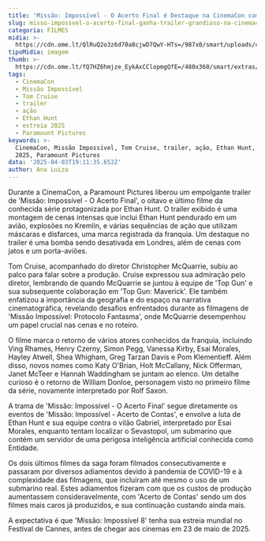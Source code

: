 ```yaml
---
title: 'Missão: Impossível - O Acerto Final é Destaque na CinemaCon com Novo Trailer'
slug: misso-impossvel-o-acerto-final-ganha-trailer-grandioso-na-cinemacon-veja
categoria: FILMES
midia: >-
  https://cdn.ome.lt/QlRuQ2o3z6d70a8cjwD7QwY-HTs=/987x0/smart/uploads/conteudo/fotos/missao-impossivel-8_wFytoXZ.png
tipoMidia: imagem
thumb: >-
  https://cdn.ome.lt/fQ7HZ6hmjze_EykAxCClopmgQfE=/480x360/smart/extras/conteudos/omelete_THUMB_-_2025-03-25T135328.030.png
tags:
  - CinemaCon
  - Missão Impossível
  - Tom Cruise
  - trailer
  - ação
  - Ethan Hunt
  - estreia 2025
  - Paramount Pictures
keywords: >-
  CinemaCon, Missão Impossível, Tom Cruise, trailer, ação, Ethan Hunt, estreia
  2025, Paramount Pictures
data: '2025-04-03T19:11:35.652Z'
author: Ana Luiza
---
```


Durante a CinemaCon, a Paramount Pictures liberou um empolgante trailer de 'Missão: Impossível - O Acerto Final', o oitavo e último filme da conhecida série protagonizada por Ethan Hunt. O trailer exibido é uma montagem de cenas intensas que inclui Ethan Hunt pendurado em um avião, explosões no Kremlin, e várias sequências de ação que utilizam máscaras e disfarces, uma marca registrada da franquia. Um destaque no trailer é uma bomba sendo desativada em Londres, além de cenas com jatos e um porta-aviões.

Tom Cruise, acompanhado do diretor Christopher McQuarrie, subiu ao palco para falar sobre a produção. Cruise expressou sua admiração pelo diretor, lembrando de quando McQuarrie se juntou à equipe de 'Top Gun' e sua subsequente colaboração em 'Top Gun: Maverick'. Ele também enfatizou a importância da geografia e do espaço na narrativa cinematográfica, revelando desafios enfrentados durante as filmagens de 'Missão Impossível: Protocolo Fantasma', onde McQuarrie desempenhou um papel crucial nas cenas e no roteiro.

O filme marca o retorno de vários atores conhecidos da franquia, incluindo Ving Rhames, Henry Czerny, Simon Pegg, Vanessa Kirby, Esai Morales, Hayley Atwell, Shea Whigham, Greg Tarzan Davis e Pom Klementieff. Além disso, novos nomes como Katy O'Brian, Holt McCallany, Nick Offerman, Janet McTeer e Hannah Waddingham se juntam ao elenco. Um detalhe curioso é o retorno de William Donloe, personagem visto no primeiro filme da série, novamente interpretado por Rolf Saxon.

A trama de 'Missão: Impossível - O Acerto Final' segue diretamente os eventos de 'Missão: Impossível - Acerto de Contas', e envolve a luta de Ethan Hunt e sua equipe contra o vilão Gabriel, interpretado por Esai Morales, enquanto tentam localizar o Sevastopol, um submarino que contém um servidor de uma perigosa inteligência artificial conhecida como Entidade.

Os dois últimos filmes da saga foram filmados consecutivamente e passaram por diversos adiamentos devido à pandemia de COVID-19 e à complexidade das filmagens, que incluíram até mesmo o uso de um submarino real. Estes adiamentos fizeram com que os custos de produção aumentassem consideravelmente, com 'Acerto de Contas' sendo um dos filmes mais caros já produzidos, e sua continuação custando ainda mais.

A expectativa é que 'Missão: Impossível 8' tenha sua estreia mundial no Festival de Cannes, antes de chegar aos cinemas em 23 de maio de 2025.
